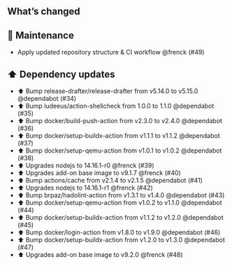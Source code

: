 ## What’s changed

## 🧰 Maintenance

- Apply updated repository structure & CI workflow @frenck (#49)

## ⬆️ Dependency updates

- ⬆️ Bump release-drafter/release-drafter from v5.14.0 to v5.15.0 @dependabot (#34)
- ⬆️ Bump ludeeus/action-shellcheck from 1.0.0 to 1.1.0 @dependabot (#35)
- ⬆️ Bump docker/build-push-action from v2.3.0 to v2.4.0 @dependabot (#36)
- ⬆️ Bump docker/setup-buildx-action from v1.1.1 to v1.1.2 @dependabot (#37)
- ⬆️ Bump docker/setup-qemu-action from v1.0.1 to v1.0.2 @dependabot (#38)
- ⬆️ Upgrades nodejs to 14.16.1-r0 @frenck (#39)
- ⬆️  Upgrades add-on base image to v9.1.7 @frenck (#40)
- ⬆️ Bump actions/cache from v2.1.4 to v2.1.5 @dependabot (#41)
- ⬆️ Upgrades nodejs to 14.16.1-r1 @frenck (#42)
- ⬆️ Bump brpaz/hadolint-action from v1.3.1 to v1.4.0 @dependabot (#43)
- ⬆️ Bump docker/setup-qemu-action from v1.0.2 to v1.1.0 @dependabot (#44)
- ⬆️ Bump docker/setup-buildx-action from v1.1.2 to v1.2.0 @dependabot (#45)
- ⬆️ Bump docker/login-action from v1.8.0 to v1.9.0 @dependabot (#46)
- ⬆️ Bump docker/setup-buildx-action from v1.2.0 to v1.3.0 @dependabot (#47)
- ⬆️ Upgrades add-on base image to v9.2.0 @frenck (#48)
